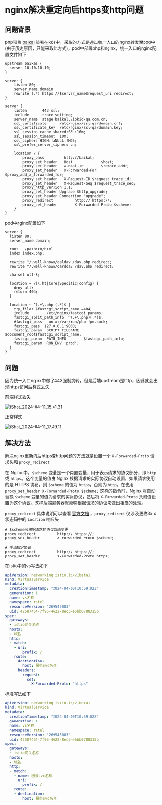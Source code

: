 # nginx解决重定向后https变http问题

## 问题背景

php项目 [baikal](https://github.com/sabre-io/Baikal) 部署在k8s中，采取的方式是通过统一入口的nginx转发至pod中(由于历史原因，只能采取此方式)，pod中部署php和nginx，统一入口的nginx配置文件如下

```nginx
upstream baikal {
  server 10.10.10.10;
}

server {
    listen 80;
    server_name domain;
    rewrite (.*) https://$server_name$request_uri redirect;
}

server {
    listen       443 ssl;
    include      trace.setting;
    server_name  stage-baikal.vipkid-qa.com.cn;
    ssl_certificate      /etc/nginx/ssl-qa/domain.crt;
    ssl_certificate_key  /etc/nginx/ssl-qa/domain.key;
    ssl_session_cache shared:SSL:16m;
    ssl_session_timeout  10m;
    ssl_ciphers HIGH:!aNULL:!MD5;
    ssl_prefer_server_ciphers on;
    
    location / {
        proxy_pass         http://baikal;
        proxy_set_header   Host             $host;
        proxy_set_header   X-Real-IP        $remote_addr;
        proxy_set_header   X-Forwarded-For  $proxy_add_x_forwarded_for;
        proxy_set_header   X-Request-ID $request_trace_id;
        proxy_set_header   X-Request-Seq $request_trace_seq;
        proxy_http_version 1.1;
        proxy_set_header Upgrade $http_upgrade;
        proxy_set_header Connection "upgrade";
        proxy_redirect          http:// https://;
        proxy_set_header        X-Forwarded-Proto $scheme; 
    }
}
```



pod中nginx配置如下

```nginx
server {
  listen 80;
  server_name domain;

  root   /path/to/html;
  index index.php;

  rewrite ^/.well-known/caldav /dav.php redirect;
  rewrite ^/.well-known/carddav /dav.php redirect;

  charset utf-8;

  location ~ /(\.ht|Core|Specific|config) {
    deny all;
    return 404;
  }

  location ~ ^(.+\.php)(.*)$ {
    try_files $fastcgi_script_name =404;
    include        /etc/nginx/fastcgi_params;
    fastcgi_split_path_info  ^(.+\.php)(.*)$;
    #fastcgi_pass   unix:/var/run/php-fpm.sock;
    fastcgi_pass  127.0.0.1:9000;
    fastcgi_param  SCRIPT_FILENAME  $document_root$fastcgi_script_name;
    fastcgi_param  PATH_INFO        $fastcgi_path_info;
    fastcgi_param  RUN_ENV 'prod';
  }
}
```





## 问题

因为统一入口nginx中做了443强制跳转，但是后端upstream是http，因此就会出现https访问后样式丢失

前端样式丢失

![iShot_2024-04-11_15.41.31](https://gitea.pptfz.cn/pptfz/picgo-images/raw/branch/master/img/iShot_2024-04-11_15.41.31.png)



正常样式

![iShot_2024-04-11_17.49.11](https://gitea.pptfz.cn/pptfz/picgo-images/raw/branch/master/img/iShot_2024-04-11_17.49.11.png)

## 解决方法

解决nginx重新向后https变http问题的方法就是设置一个 `X-Forwarded-Proto` 请求头和 `proxy_redirect`

在 Nginx 中，`$scheme` 变量是一个内置变量，用于表示请求的协议部分，即 `http` 或 `https`。这个变量的值由 Nginx 根据请求的实际协议自动设置。如果请求使用的是 HTTPS 协议，则 `$scheme` 的值为 `https`，否则为 `http`。在使用 `proxy_set_header X-Forwarded-Proto $scheme;` 这样的指令时，Nginx 将自动替换 `$scheme` 变量的值为请求的实际协议，然后将 `X-Forwarded-Proto` 头的值设置为这个协议。这样后端服务器就能够根据请求的协议来做出相应的处理。

`proxy_redirect` 具体说明可以查看 [官方文档](https://nginx.org/en/docs/http/ngx_http_proxy_module.html#proxy_redirect) ，`proxy_redirect` 仅涉及更改3x x状态码中的 `Location` 响应头

```nginx
# $scheme会根据请求的协议自动变更
proxy_redirect          http:// https://; 
proxy_set_header        X-Forwarded-Proto $scheme; 

# 手动指定协议
proxy_redirect          http:// https://; 
proxy_set_header        X-Forwarded-Proto https;
```





在istio中的vs写法如下

```yaml
apiVersion: networking.istio.io/v1beta1
kind: VirtualService
metadata:
  creationTimestamp: "2024-04-10T10:59:02Z"
  generation: 1
  name: vs名称
  namespace: ratel
  resourceVersion: "269545003"
  uid: 42587454-7f95-4622-8ec3-e6bb0788315b
spec:
  gateways:
  - istio网关名称
  hosts:
  - 域名
  http:
  - match:
    - uri:
        prefix: /
    route:
    - destination:
        host: 服务svc名称
      headers:
        request:
          set:
            X-Forwarded-Proto: "https"
```



标准写法如下

```yaml
apiVersion: networking.istio.io/v1beta1
kind: VirtualService
metadata:
  creationTimestamp: "2024-04-10T10:59:02Z"
  generation: 1
  name: vs名称
  namespace: ratel
  resourceVersion: "269545003"
  uid: 42587454-7f95-4622-8ec3-e6bb0788315b
spec:
  gateways:
  - istio网关名称
  hosts:
  - 域名
  http:
  - match:
    - name: 服务svc名称
      uri:
        prefix: /
    route:
    - destination:
        host: 服务svc名称
```

